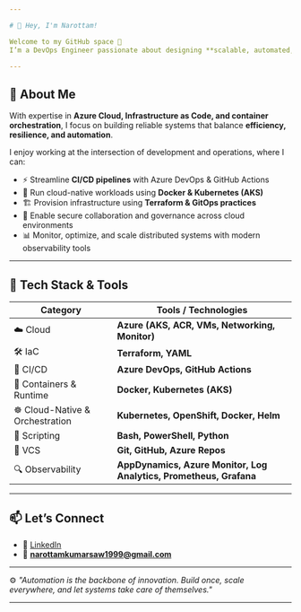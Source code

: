 ```yaml
---

# 👋 Hey, I'm Narottam!

Welcome to my GitHub space 🚀
I’m a DevOps Engineer passionate about designing **scalable, automated, and secure cloud solutions** that empower businesses to move faster with confidence.

---
```


## 🌟 About Me

With expertise in **Azure Cloud, Infrastructure as Code, and container orchestration**, I focus on building reliable systems that balance **efficiency, resilience, and automation**.

I enjoy working at the intersection of development and operations, where I can:

* ⚡ Streamline **CI/CD pipelines** with Azure DevOps & GitHub Actions
* 🐳 Run cloud-native workloads using **Docker & Kubernetes (AKS)**
* 🏗️ Provision infrastructure using **Terraform & GitOps practices**
* 🔐 Enable secure collaboration and governance across cloud environments
* 📊 Monitor, optimize, and scale distributed systems with modern observability tools

---

## 🔧 Tech Stack & Tools

| Category                  | Tools / Technologies                                               |
| ------------------------- | ------------------------------------------------------------------ |
| ☁️ Cloud                  | **Azure (AKS, ACR, VMs, Networking, Monitor)**                     |
| 🛠️ IaC                   | **Terraform, YAML**                                                |
| 🔁 CI/CD                  | **Azure DevOps, GitHub Actions**                                   |
| 🐳 Containers & Runtime   | **Docker, Kubernetes (AKS)**                                       |
| ☸️ Cloud-Native & Orchestration | **Kubernetes, OpenShift, Docker, Helm**                      |
| 🧰 Scripting              | **Bash, PowerShell, Python**                                       |
| 📁 VCS                    | **Git, GitHub, Azure Repos**                                       |
| 🔍 Observability          | **AppDynamics, Azure Monitor, Log Analytics, Prometheus, Grafana** |

---


## 📫 Let’s Connect

* 🔗 [LinkedIn](https://www.linkedin.com/in/narottam-kumar-saw/)
* 📧 **[narottamkumarsaw1999@gmail.com](mailto:narottamkumarsaw1999@gmail.com)**

---

⚙️ *"Automation is the backbone of innovation. Build once, scale everywhere, and let systems take care of themselves."*

---
